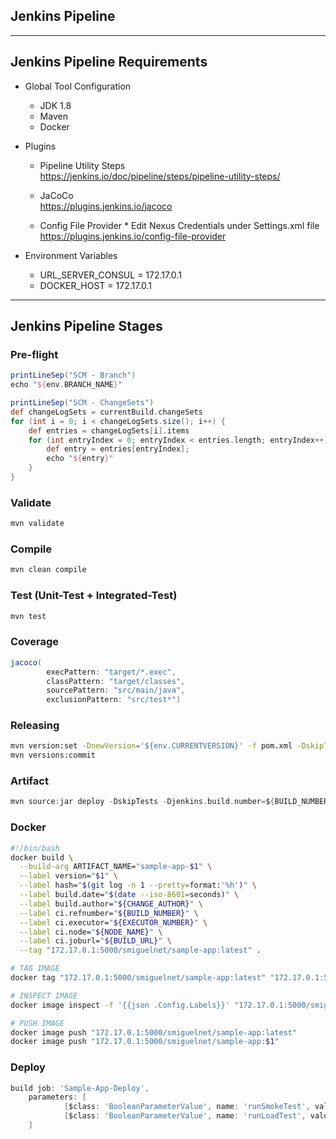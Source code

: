 ## Jenkins Pipeline

---

## Jenkins Pipeline Requirements

- Global Tool Configuration

  - JDK 1.8
  - Maven
  - Docker

- Plugins

  - Pipeline Utility Steps <br />
    https://jenkins.io/doc/pipeline/steps/pipeline-utility-steps/

  - JaCoCo <br />
    https://plugins.jenkins.io/jacoco

  - Config File Provider \* Edit Nexus Credentials under Settings.xml file <br />
    https://plugins.jenkins.io/config-file-provider

* Environment Variables

  - URL_SERVER_CONSUL = 172.17.0.1
  - DOCKER_HOST = 172.17.0.1

---

## Jenkins Pipeline Stages

### Pre-flight

```groovy
printLineSep("SCM - Branch")
echo "${env.BRANCH_NAME}"

printLineSep("SCM - ChangeSets")
def changeLogSets = currentBuild.changeSets
for (int i = 0; i < changeLogSets.size(); i++) {
    def entries = changeLogSets[i].items
    for (int entryIndex = 0; entryIndex < entries.length; entryIndex++) {
        def entry = entries[entryIndex];
        echo "${entry}"
    }
}
```

### Validate

```sh
mvn validate
```

### Compile

```sh
mvn clean compile
```

### Test (Unit-Test + Integrated-Test)

```sh
mvn test
```

### Coverage

```groovy
jacoco(
        execPattern: "target/*.exec",
        classPattern: "target/classes",
        sourcePattern: "src/main/java",
        exclusionPattern: "src/test*")
```

### Releasing

```sh
mvn version:set -DnewVersion='${env.CURRENTVERSION}' -f pom.xml -DskipTests
mvn versions:commit
```

### Artifact

```groovy
mvn source:jar deploy -DskipTests -Djenkins.build.number=${BUILD_NUMBER}
```

### Docker

```sh
#!/bin/bash
docker build \
  --build-arg ARTIFACT_NAME="sample-app-$1" \
  --label version="$1" \
  --label hash="$(git log -n 1 --pretty=format:'%h')" \
  --label build.date="$(date --iso-8601=seconds)" \
  --label build.author="${CHANGE_AUTHOR}" \
  --label ci.refnumber="${BUILD_NUMBER}" \
  --label ci.executor="${EXECUTOR_NUMBER}" \
  --label ci.node="${NODE_NAME}" \
  --label ci.joburl="${BUILD_URL}" \
  --tag "172.17.0.1:5000/smiguelnet/sample-app:latest" .

# TAG IMAGE
docker tag "172.17.0.1:5000/smiguelnet/sample-app:latest" "172.17.0.1:5000/smiguelnet/sample-app:$1"

# INSPECT IMAGE
docker image inspect -f '{{json .Config.Labels}}' "172.17.0.1:5000/smiguelnet/sample-app:$1" | python -m json.tool

# PUSH IMAGE
docker image push "172.17.0.1:5000/smiguelnet/sample-app:latest"
docker image push "172.17.0.1:5000/smiguelnet/sample-app:$1"
```

### Deploy

```groovy
build job: 'Sample-App-Deploy',
    parameters: [
            [$class: 'BooleanParameterValue', name: 'runSmokeTest', value: true],
            [$class: 'BooleanParameterValue', name: 'runLoadTest', value: true]
    ]
```
